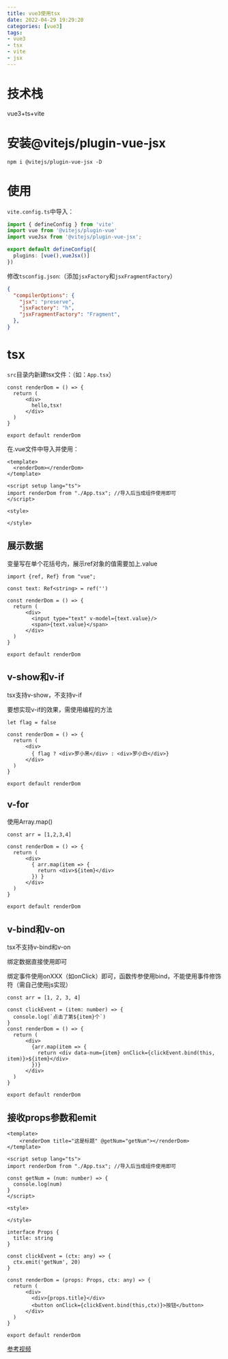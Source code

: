 ```yaml
---
title: vue3使用tsx
date: 2022-04-29 19:29:20
categories: [vue3]
tags:
- vue3
- tsx
- vite
- jsx
---
```


# 技术栈

vue3+ts+vite

# 安装@vitejs/plugin-vue-jsx

```
npm i @vitejs/plugin-vue-jsx -D
```

# 使用

`vite.config.ts`中导入：

```typescript
import { defineConfig } from 'vite'
import vue from '@vitejs/plugin-vue'
import vueJsx from '@vitejs/plugin-vue-jsx';

export default defineConfig({
  plugins: [vue(),vueJsx()]
})
```

修改`tsconfig.json`:（添加`jsxFactory`和`jsxFragmentFactory`）

```json
{
  "compilerOptions": {
    "jsx": "preserve",
    "jsxFactory": "h",
    "jsxFragmentFactory": "Fragment",
  },
}
```

# tsx

`src`目录内新建tsx文件：（如：`App.tsx`）

```tsx
const renderDom = () => {
  return (
      <div>
        hello,tsx!
      </div>
  )
}

export default renderDom
```

在.vue文件中导入并使用：

```vue
<template>
  <renderDom></renderDom>
</template>

<script setup lang="ts">
import renderDom from "./App.tsx"; //导入后当成组件使用即可
</script>

<style>

</style>
```

## 展示数据

变量写在单个花括号内，展示ref对象的值需要加上.value

```tsx
import {ref, Ref} from "vue";

const text: Ref<string> = ref('')

const renderDom = () => {
  return (
      <div>
        <input type="text" v-model={text.value}/>
        <span>{text.value}</span>
      </div>
  )
}

export default renderDom
```

## v-show和v-if

tsx支持v-show，不支持v-if

要想实现v-if的效果，需使用编程的方法

```tsx
let flag = false

const renderDom = () => {
  return (
      <div>
        { flag ? <div>罗小黑</div> : <div>罗小白</div>}
      </div>
  )
}

export default renderDom
```

## v-for

使用Array.map()

```tsx
const arr = [1,2,3,4]

const renderDom = () => {
  return (
      <div>
        { arr.map(item => {
          return <div>${item}</div>
        }) }
      </div>
  )
}

export default renderDom
```

## v-bind和v-on

tsx不支持v-bind和v-on

绑定数据直接使用即可

绑定事件使用onXXX（如onClick）即可，函数传参使用bind，不能使用事件修饰符（需自己使用js实现）

```tsx
const arr = [1, 2, 3, 4]

const clickEvent = (item: number) => {
  console.log(`点击了第${item}个`)
}
const renderDom = () => {
  return (
      <div>
        {arr.map(item => {
          return <div data-num={item} onClick={clickEvent.bind(this, item)}>${item}</div>
        })}
      </div>
  )
}

export default renderDom
```

## 接收props参数和emit

```vue
<template>
	<renderDom title="这是标题" @getNum="getNum"></renderDom>
</template>

<script setup lang="ts">
import renderDom from "./App.tsx"; //导入后当成组件使用即可
    
const getNum = (num: number) => {
  console.log(num)
}
</script>

<style>

</style>
```

```tsx
interface Props {
  title: string
}

const clickEvent = (ctx: any) => {
  ctx.emit('getNum', 20)
}

const renderDom = (props: Props, ctx: any) => {
  return (
      <div>
        <div>{props.title}</div>
        <button onClick={clickEvent.bind(this,ctx)}>按钮</button>
      </div>
  )
}

export default renderDom
```



[参考视频](https://www.bilibili.com/video/BV1dS4y1y7vd?p=36&t=503.3)
